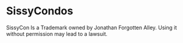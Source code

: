 # SissyCondos
SissyCon Is a Trademark owned by Jonathan Forgotten Alley. Using it without permission may lead to a lawsuit.
